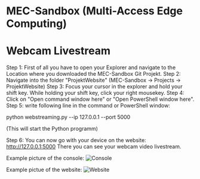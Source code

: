 # MEC-Sandbox (Multi-Access Edge Computing)
# Webcam Livestream
Step 1:
First of all you have to open your Explorer and navigate to the Location where you downloaded the MEC-Sandbox Git Projekt.
Step 2:
Navigate into the folder "ProjektWebsite" (MEC-Sandbox -> Projects -> ProjektWebsite)
Step 3:
Focus your cursor in the explorer and hold your shift key. While holding your shift key, click your
right mousekey.
Step 4: 
Click on "Open command window here" or "Open PowerShell window here".
Step 5:
write following line in the command or PowerShell window:

python webstreaming.py --ip 127.0.0.1 --port 5000

(This will start the Python programm)

Step 6:
You can now go with your device on the website: http://127.0.0.1:5000
There you can see your webcam video livestream.


Example picture of the console:
![Console](https://github.com/Multi-Access-Edge-Computing-Playground/MEC-Sandbox/blob/feature/manthey/Projects/ProjektWebsite/Example_pictures/Console.png?raw=true)


Example pictue of the website:
![Website](https://github.com/Multi-Access-Edge-Computing-Playground/MEC-Sandbox/blob/feature/manthey/Projects/ProjektWebsite/Example_pictures/Website.png?raw=true)
